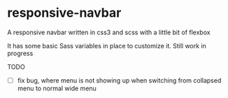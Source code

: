 # responsive-navbar
A responsive navbar written in css3 and scss with a little bit of flexbox

It has some basic Sass variables in place to customize it. Still work in progress

TODO
- [ ] fix bug, where menu is not showing up when switching from collapsed menu to normal wide menu
